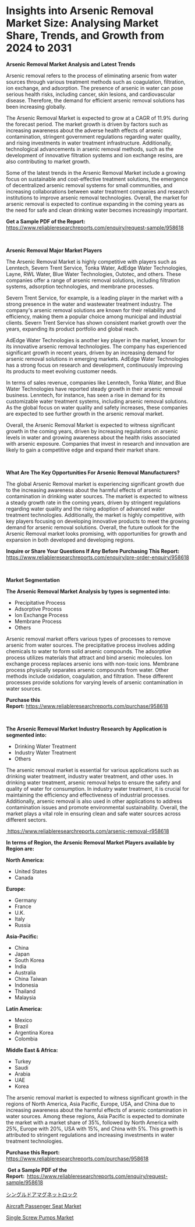 <p><h1>Insights into Arsenic Removal Market Size: Analysing Market Share, Trends, and Growth from 2024 to 2031</h1></p><p><strong>Arsenic Removal Market Analysis and Latest Trends</strong></p>
<p><p>Arsenic removal refers to the process of eliminating arsenic from water sources through various treatment methods such as coagulation, filtration, ion exchange, and adsorption. The presence of arsenic in water can pose serious health risks, including cancer, skin lesions, and cardiovascular disease. Therefore, the demand for efficient arsenic removal solutions has been increasing globally.</p><p>The Arsenic Removal Market is expected to grow at a CAGR of 11.9% during the forecast period. The market growth is driven by factors such as increasing awareness about the adverse health effects of arsenic contamination, stringent government regulations regarding water quality, and rising investments in water treatment infrastructure. Additionally, technological advancements in arsenic removal methods, such as the development of innovative filtration systems and ion exchange resins, are also contributing to market growth.</p><p>Some of the latest trends in the Arsenic Removal Market include a growing focus on sustainable and cost-effective treatment solutions, the emergence of decentralized arsenic removal systems for small communities, and increasing collaborations between water treatment companies and research institutions to improve arsenic removal technologies. Overall, the market for arsenic removal is expected to continue expanding in the coming years as the need for safe and clean drinking water becomes increasingly important.</p></p>
<p><strong>Get a Sample PDF of the Report:&nbsp;</strong> <a href="https://www.reliableresearchreports.com/enquiry/request-sample/958618">https://www.reliableresearchreports.com/enquiry/request-sample/958618</a></p>
<p>&nbsp;</p>
<p><strong>Arsenic Removal Major Market Players</strong></p>
<p><p>The Arsenic Removal Market is highly competitive with players such as Lenntech, Severn Trent Service, Tonka Water, AdEdge Water Technologies, Layne, RWL Water, Blue Water Technologies, Outotec, and others. These companies offer a range of arsenic removal solutions, including filtration systems, adsorption technologies, and membrane processes.</p><p>Severn Trent Service, for example, is a leading player in the market with a strong presence in the water and wastewater treatment industry. The company's arsenic removal solutions are known for their reliability and efficiency, making them a popular choice among municipal and industrial clients. Severn Trent Service has shown consistent market growth over the years, expanding its product portfolio and global reach.</p><p>AdEdge Water Technologies is another key player in the market, known for its innovative arsenic removal technologies. The company has experienced significant growth in recent years, driven by an increasing demand for arsenic removal solutions in emerging markets. AdEdge Water Technologies has a strong focus on research and development, continuously improving its products to meet evolving customer needs.</p><p>In terms of sales revenue, companies like Lenntech, Tonka Water, and Blue Water Technologies have reported steady growth in their arsenic removal business. Lenntech, for instance, has seen a rise in demand for its customizable water treatment systems, including arsenic removal solutions. As the global focus on water quality and safety increases, these companies are expected to see further growth in the arsenic removal market.</p><p>Overall, the Arsenic Removal Market is expected to witness significant growth in the coming years, driven by increasing regulations on arsenic levels in water and growing awareness about the health risks associated with arsenic exposure. Companies that invest in research and innovation are likely to gain a competitive edge and expand their market share.</p></p>
<p>&nbsp;</p>
<p><strong>What Are The Key Opportunities For Arsenic Removal Manufacturers?</strong></p>
<p><p>The global Arsenic Removal market is experiencing significant growth due to the increasing awareness about the harmful effects of arsenic contamination in drinking water sources. The market is expected to witness a steady growth rate in the coming years, driven by stringent regulations regarding water quality and the rising adoption of advanced water treatment technologies. Additionally, the market is highly competitive, with key players focusing on developing innovative products to meet the growing demand for arsenic removal solutions. Overall, the future outlook for the Arsenic Removal market looks promising, with opportunities for growth and expansion in both developed and developing regions.</p></p>
<p><strong>Inquire or Share Your Questions If Any Before Purchasing This Report:</strong> <a href="https://www.reliableresearchreports.com/enquiry/pre-order-enquiry/958618">https://www.reliableresearchreports.com/enquiry/pre-order-enquiry/958618</a></p>
<p>&nbsp;</p>
<p><strong>Market Segmentation</strong></p>
<p><strong>The Arsenic Removal Market Analysis by types is segmented into:</strong></p>
<p><ul><li>Precipitative Process</li><li>Adsorptive Process</li><li>Ion Exchange Process</li><li>Membrane Process</li><li>Others</li></ul></p>
<p><p>Arsenic removal market offers various types of processes to remove arsenic from water sources. The precipitative process involves adding chemicals to water to form solid arsenic compounds. The adsorptive process utilizes materials that attract and bind arsenic molecules. Ion exchange process replaces arsenic ions with non-toxic ions. Membrane process physically separates arsenic compounds from water. Other methods include oxidation, coagulation, and filtration. These different processes provide solutions for varying levels of arsenic contamination in water sources.</p></p>
<p><strong>Purchase this Report:&nbsp;</strong><a href="https://www.reliableresearchreports.com/purchase/958618">https://www.reliableresearchreports.com/purchase/958618</a></p>
<p>&nbsp;</p>
<p><strong>The Arsenic Removal Market Industry Research by Application is segmented into:</strong></p>
<p><ul><li>Drinking Water Treatment</li><li>Industry Water Treatment</li><li>Others</li></ul></p>
<p><p>The arsenic removal market is essential for various applications such as drinking water treatment, industry water treatment, and other uses. In drinking water treatment, arsenic removal helps to ensure the safety and quality of water for consumption. In industry water treatment, it is crucial for maintaining the efficiency and effectiveness of industrial processes. Additionally, arsenic removal is also used in other applications to address contamination issues and promote environmental sustainability. Overall, the market plays a vital role in ensuring clean and safe water sources across different sectors.</p></p>
<p><a href="https://www.reliableresearchreports.com/arsenic-removal-r958618">&nbsp;https://www.reliableresearchreports.com/arsenic-removal-r958618</a></p>
<p><strong>In terms of Region, the Arsenic Removal Market Players available by Region are:</strong></p>
<p>
    <p> <strong> North America: </strong>
        <ul>
            <li>United States</li>
            <li>Canada</li>
        </ul>
        </p> 
    <p> <strong> Europe: </strong>
        <ul>
            <li>Germany</li>
            <li>France</li>
            <li>U.K.</li>
            <li>Italy</li>
            <li>Russia</li>
        </ul>
        </p> 
    <p> <strong> Asia-Pacific: </strong>
        <ul>
            <li>China</li>
            <li>Japan</li>
            <li>South Korea</li>
            <li>India</li>
            <li>Australia</li>
            <li>China Taiwan</li>
            <li>Indonesia</li>
            <li>Thailand</li>
            <li>Malaysia</li>
        </ul>
        </p> 
    <p> <strong> Latin America: </strong>
        <ul>
            <li>Mexico</li>
            <li>Brazil</li>
            <li>Argentina Korea</li>
            <li>Colombia</li>
        </ul>
        </p> 
    <p> <strong> Middle East & Africa: </strong>
        <ul>
            <li>Turkey</li>
            <li>Saudi</li>
            <li>Arabia</li>
            <li>UAE</li>
            <li>Korea</li>
        </ul>
    </p>
    </p>
<p><p>The arsenic removal market is expected to witness significant growth in the regions of North America, Asia Pacific, Europe, USA, and China due to increasing awareness about the harmful effects of arsenic contamination in water sources. Among these regions, Asia Pacific is expected to dominate the market with a market share of 35%, followed by North America with 25%, Europe with 20%, USA with 15%, and China with 5%. This growth is attributed to stringent regulations and increasing investments in water treatment technologies.</p></p>
<p><strong>Purchase this Report: </strong><a href="https://www.reliableresearchreports.com/purchase/958618">https://www.reliableresearchreports.com/purchase/958618</a></p>
<p>&nbsp;<strong>Get a Sample PDF of the Report:&nbsp;&nbsp;</strong><a href="https://www.reliableresearchreports.com/enquiry/request-sample/958618">https://www.reliableresearchreports.com/enquiry/request-sample/958618</a></p>
<p><strong></strong></p>
<p><p><a href="https://github.com/laurenreichert/Market-Research-Report-List-2/blob/main/7302342159188.md">シングルドアマグネットロック</a></p><p><a href="https://github.com/theanastasiyah/Market-Research-Report-List-1/blob/main/aircraft-passenger-seat-market.md">Aircraft Passenger Seat Market</a></p><p><a href="https://github.com/lukmanduiky01/Market-Research-Report-List-1/blob/main/single-screw-pumps-market.md">Single Screw Pumps Market</a></p></p>